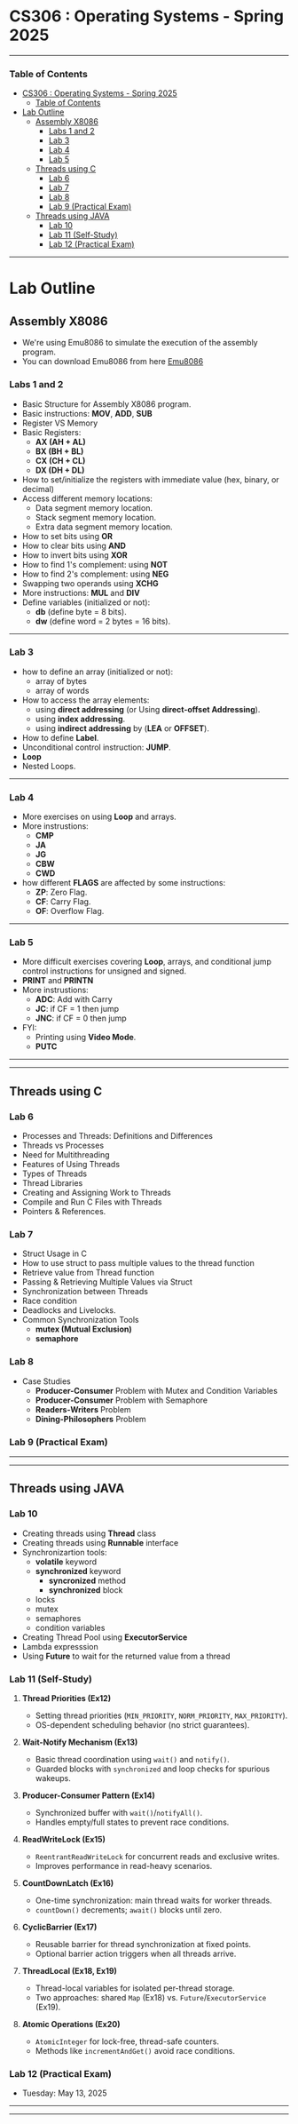 # CS306 : Operating Systems - Spring 2025

---

<!-- @import "[TOC]" {cmd="toc" depthFrom=1 depthTo=6 orderedList=false} -->

<!-- code_chunk_output -->
### Table of Contents
- [CS306 : Operating Systems - Spring 2025](#cs306--operating-systems---spring-2025)
    - [Table of Contents](#table-of-contents)
- [Lab Outline](#lab-outline)
  - [Assembly X8086](#assembly-x8086)
    - [Labs 1 and 2](#labs-1-and-2)
    - [Lab 3](#lab-3)
    - [Lab 4](#lab-4)
    - [Lab 5](#lab-5)
  - [Threads using C](#threads-using-c)
    - [Lab 6](#lab-6)
    - [Lab 7](#lab-7)
    - [Lab 8](#lab-8)
    - [Lab 9 (Practical Exam)](#lab-9-practical-exam)
  - [Threads using JAVA](#threads-using-java)
    - [Lab 10](#lab-10)
    - [Lab 11 (Self-Study)](#lab-11-self-study)
    - [Lab 12 (Practical Exam)](#lab-12-practical-exam)

<!-- /code_chunk_output -->

***

# Lab Outline

## Assembly X8086

- We're using Emu8086 to simulate the execution of the assembly program.
- You can download Emu8086 from here
 [Emu8086](https://archive.org/details/Emu8086V408r11)

### Labs 1 and 2

- Basic Structure for Assembly X8086 program.
- Basic instructions: **MOV**, **ADD**, **SUB**
- Register VS Memory
- Basic Registers:
  - **AX (AH + AL)**
  - **BX (BH + BL)**
  - **CX (CH + CL)**
  - **DX (DH + DL)**
- How to set/initialize the registers with immediate value (hex, binary, or decimal)
- Access different memory locations:
  - Data segment memory location.
  - Stack segment memory location.
  - Extra data segment memory location.
- How to set bits using **OR**
- How to clear bits using **AND**
- How to invert bits using **XOR**
- How to find 1's complement: using **NOT**
- How to find 2's complement: using **NEG**
- Swapping two operands using **XCHG**
- More instructions: **MUL** and **DIV**
- Define variables (initialized or not):
  - **db** (define byte = 8 bits).
  - **dw** (define word = 2 bytes = 16 bits).

***

### Lab 3

- how to define an array (initialized or not):
  - array of bytes
  - array of words
- How to access the array elements:
  - using **direct addressing** (or Using **direct-offset Addressing**).
  - using **index addressing**.
  - using **indirect addressing** by (**LEA** or **OFFSET**).
- How to define **Label**.
- Unconditional control instruction: **JUMP**.
- **Loop**
- Nested Loops.

***

### Lab 4

- More exercises on using **Loop** and arrays.
- More instrustions:
  - **CMP**
  - **JA**
  - **JG**
  - **CBW**
  - **CWD**
- how different **FLAGS** are affected by some instructions:
  - **ZP**: Zero Flag.
  - **CF**: Carry Flag.
  - **OF**: Overflow Flag.

***

### Lab 5

- More difficult exercises covering **Loop**,  arrays, and conditional jump control instructions for unsigned and signed.
- **PRINT** and **PRINTN**
- More instrustions:
  - **ADC**: Add with Carry
  - **JC**: if CF = 1 then jump
  - **JNC**: if CF = 0 then jump
- FYI:
  - Printing using **Video Mode**.
  - **PUTC**

***
***

## Threads using C

### Lab 6

- Processes and Threads: Definitions and Differences
- Threads vs Processes
- Need for Multithreading
- Features of Using Threads
- Types of Threads
- Thread Libraries
- Creating and Assigning Work to Threads
- Compile and Run C Files with Threads
- Pointers & References.

### Lab 7

- Struct Usage in C
- How to use struct to pass multiple values to the thread function
- Retrieve value from Thread function
- Passing & Retrieving Multiple Values via Struct
- Synchronization between Threads
- Race condition
- Deadlocks and Livelocks.
- Common Synchronization Tools
  - **mutex (Mutual Exclusion)**
  - **semaphore**

### Lab 8

- Case Studies
  - **Producer-Consumer** Problem with Mutex and Condition Variables
  - **Producer-Consumer** Problem with Semaphore
  - **Readers-Writers** Problem
  - **Dining-Philosophers** Problem

### Lab 9 (Practical Exam)

***
***

## Threads using JAVA

### Lab 10

- Creating threads using **Thread** class
- Creating threads using **Runnable** interface
- Synchronizartion tools:
  - **volatile** keyword
  - **synchronized** keyword
    - **syncronized** method
    - **synchronized** block
  - locks
  - mutex
  - semaphores
  - condition variables
- Creating Thread Pool using **ExecutorService**
- Lambda expresssion
- Using **Future** to wait for the returned value from a thread


### Lab 11 (Self-Study)

1. **Thread Priorities (Ex12)**  
   - Setting thread priorities (`MIN_PRIORITY`, `NORM_PRIORITY`, `MAX_PRIORITY`).  
   - OS-dependent scheduling behavior (no strict guarantees).  

2. **Wait-Notify Mechanism (Ex13)**  
   - Basic thread coordination using `wait()` and `notify()`.  
   - Guarded blocks with `synchronized` and loop checks for spurious wakeups.  

3. **Producer-Consumer Pattern (Ex14)**  
   - Synchronized buffer with `wait()`/`notifyAll()`.  
   - Handles empty/full states to prevent race conditions.  

4. **ReadWriteLock (Ex15)**  
   - `ReentrantReadWriteLock` for concurrent reads and exclusive writes.  
   - Improves performance in read-heavy scenarios.  

5. **CountDownLatch (Ex16)**  
   - One-time synchronization: main thread waits for worker threads.  
   - `countDown()` decrements; `await()` blocks until zero.  

6. **CyclicBarrier (Ex17)**  
   - Reusable barrier for thread synchronization at fixed points.  
   - Optional barrier action triggers when all threads arrive.  

7. **ThreadLocal (Ex18, Ex19)**  
   - Thread-local variables for isolated per-thread storage.  
   - Two approaches: shared `Map` (Ex18) vs. `Future`/`ExecutorService` (Ex19).  

8. **Atomic Operations (Ex20)**  
   - `AtomicInteger` for lock-free, thread-safe counters.  
   - Methods like `incrementAndGet()` avoid race conditions.  

### Lab 12 (Practical Exam)
  - Tuesday: May 13, 2025

***
***
